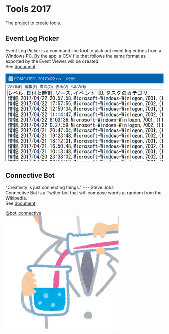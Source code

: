 # Tools 2017
The project to create tools.

## Event Log Picker
Event Log Picker is a command line tool to pick out event log entries from a Windows PC.
By the app, a CSV file that follows the same format as exported by the Event Viewer will be created.  
See [document](https://github.com/sakapon/Tools-2017/wiki/Event-Log-Picker).

![EventLogPicker-CSV](Images/EventLogPicker/EventLogPicker-CSV.png)

## Connective Bot
"Creativity is just connecting things." --- Steve Jobs  
Connective Bot is a Twitter bot that will compose words at random from the Wikipedia.  
See [document](https://github.com/sakapon/Tools-2017/wiki/Connective-Bot).

[@bot_connective](https://twitter.com/bot_connective)  
![ConnectiveBot](ConnectiveBot/Twitter/ConnectiveBot-20170509.jpg)
